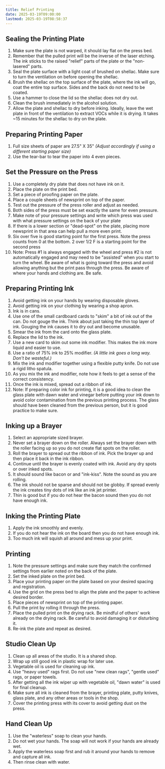 ```yaml
---
title: Relief Printing
date: 2025-03-19T09:00:00
lastmod: 2025-03-19T08:58:37
---
```


## Sealing the Printing Plate

1. Make sure the plate is not warped, it should lay flat on the press bed.
2. Remember that the pulled print will be the inverse of the laser etching. The ink sticks to the raised "relief" parts of the plate or the "non-lasered" parts.
3. Seal the plate surface with a light coat of brushed on shellac. Make sure to turn the ventilation on before opening the shellac.
4. Brush the shellac on the top surface of the plate, where the ink will go, coat the entire top surface. Sides and the back do not need to be coated.
5. Use a hammer to close the lid so the shellac does not dry out.
6. Clean the brush immediately in the alcohol solution.
7. Allow the plate and shellac to dry before inking. Ideally, leave the wet plate in front of the ventilation to extract VOCs while it is drying. It takes ~15 minutes for the shellac to dry on the plate.

## Preparing Printing Paper

1. Full size sheets of paper are 27.5" X 35" _(Adjust accordingly if using a different starting paper size)_
2. Use the tear-bar to tear the paper into 4 even pieces.

## Set the Pressure on the Press

1. Use a completely dry plate that does not have ink on it.
2. Place the plate on the print bed.
3. Set a piece of proofing paper on the plate.
4. Place a couple sheets of newsprint on top of the paper.
5. Test out the pressure of the press roller and adjust as needed.
6. Both sides of the press must be set exactly the same for even pressure.
7. Make note of your pressure settings and write which press was used with what pressure settings on the back of your plate
8. If there is a lower section or "dead-spot" on the plate, placing more newsprint in that area can help pull a more even print.
9. Six over five is good starting point for the first press. Note the press counts from 0 at the bottom. 2 over 1/2 F is a starting point for the second press
10. Note: Press #1 is always engaged with the wheel and press #2 is not automatically engaged and may need to be "assisted" when you start to turn the wheel. Be aware of what is going toward the press and avoid allowing anything but the print pass through the press. Be aware of where your hands and clothing are. Be safe.

## Preparing Printing Ink

1. Avoid getting ink on your hands by wearing disposable gloves.
2. Avoid getting ink on your clothing by wearing a shop apron.
3. Ink is in cans.
4. Use one of the small cardboard cards to "skim" a bit of ink out of the can. Do not gouge the ink. Think about just taking the thin top layer of ink. Gouging the ink causes it to dry out and become unusable.
5. Smear the ink from the card onto the glass plate.
6. Replace the lid to the ink.
7. Use a new card to skim out some ink modifier. This makes the ink more liquid and easier to use.
8. Use a ratio of 75% ink to 25% modifier. _(A little ink goes a long way. Don't be wasteful.)_
9. Mix the ink and modifier together using a flexible putty knife. Do not use a rigid litho spatula.
10. As you mix the ink and modifier, note how it feels to get a sense of the correct consistency.
11. Once the ink is mixed, spread out a ribbon of ink.
12. Note: If preparing color ink for printing, it is a good idea to clean the glass plate with dawn water and vinegar before putting your ink down to avoid color contamination from the previous printing process. The glass should have been cleaned from the previous person, but it is good practice to make sure.

## Inking up a Brayer

1. Select an appropriate sized brayer.
2. Never set a brayer down on the roller. Always set the brayer down with the roller facing up so you do not create flat spots on the roller.
3. Roll the brayer to spread out the ribbon of ink. Pick the brayer up and then place it back in the ink ribbon.
4. Continue until the brayer is evenly coated with ink. Avoid any dry spots or over inked spots.
5. It should sound like bacon or and "ink-kiss". Note the sound as you are rolling.
6. The ink should not be sparse and should not be globby. If spread evenly the ink creates tiny dots of ink like an ink jet printer.
7. Thin is good but if you do not hear the bacon sound then you do not have enough ink.

## Inking the Printing Plate

1. Apply the ink smoothly and evenly.
2. If you do not hear the ink on the board then you do not have enough ink.
3. Too much ink will squish all around and mess up your print.

## Printing

1. Note the pressure settings and make sure they match the confirmed settings from earlier noted on the back of the plate.
2. Set the inked plate on the print bed.
3. Place your printing paper on the plate based on your desired spacing and registration.
4. Use the grid on the press bed to align the plate and the paper to achieve desired border.
5. Place pieces of newsprint on top of the printing paper.
6. Pull the print by rolling it through the press.
7. Place the pulled print on the drying rack. Be mindful of others' work already on the drying rack. Be careful to avoid damaging it or disturbing it.
8. Re-ink the plate and repeat as desired.

## Studio Clean Up

1. Clean up all areas of the studio. It is a shared shop.
2. Wrap up still good ink in plastic wrap for later use.
3. Vegetable oil is used for cleaning up ink.
4. Use "heavy used" rags first. Do not use "new clean rags", "gentle used" rags, or paper towels.
5. After getting all the ink wiper up with vegetable oil, "dawn water" is used for final cleanup.
6. Make sure all ink is cleaned from the brayer, printing plate, putty knives, glass plate, and any other areas or tools in the shop.
7. Cover the printing press with its cover to avoid getting dust on the press.

## Hand Clean Up

1. Use the "waterless" soap to clean your hands.
2. Do not wet your hands. The soap will not work if your hands are already wet.
3. Apply the waterless soap first and rub it around your hands to remove and capture all ink.
4. Then rinse clean with water.

<div class="image-gallery">

<figure>
<figcaption>
</figcaption>
</figure>

<figure>
<figcaption>
</figcaption>
</figure>

</div>
